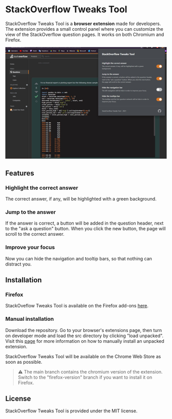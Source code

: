 # StackOverflow Tweaks Tool

StackOverflow Tweaks Tool is  a **browser extension** made for developers. The extension provides a small control panel where you can customize the view of the StackOverflow question pages. It works on both Chromium and Firefox.

<img title="" src="./docs/images/main-screen.jpg" alt="" data-align="center" width="567">

## Features

### Highlight the correct answer

The correct answer, if any, will be highlighted with a green background.

### Jump to the answer

If the answer is correct, a button will be added in the question header, next to the "ask a question" button. When you click the new button, the page will scroll to the correct answer.

### Improve your focus

Now you can hide the navigation and tooltip bars, so that nothing can distract you.

## Installation

### Firefox

StackOveflow Tweaks Tool is available on the Firefox add-ons [here](https://addons.mozilla.org/it/firefox/addon/stackoverflow-tweaks-tool/). 

### Manual installation

Download the repository. Go to your browser's extensions page, then turn on developer mode and load the src directory by clicking "load unpacked". Visit this [page](https://dev.to/ben/how-to-install-chrome-extensions-manually-from-github-1612) for more information on how to manually install an unpacked extension.

StackOverflow Tweaks Tool will be available on the Chrome Web Store as soon as possible.

> **⚠️** The main branch contains the chromium version of the extension. Switch to the "firefox-version" branch if you want to install it on Firefox.

## License

StackOverflow Tweaks Tool is provided under the MIT license.